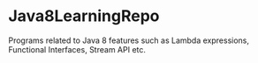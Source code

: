# Java8LearningRepo
Programs related to Java 8 features such as Lambda expressions, Functional Interfaces, Stream API etc.
